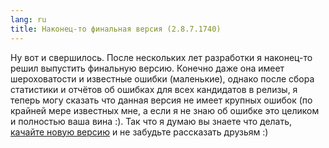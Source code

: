 ```yaml
---
lang: ru
title: Наконец-то финальная версия (2.8.7.1740)
---
```

Ну вот и свершилось. После нескольких лет разработки я наконец-то решил выпустить финальную версию. Конечно даже она имеет шероховатости и известные ошибки (маленькие), однако после сбора статистики и отчётов об ошибках для всех кандидатов в релизы, я теперь могу сказать что данная версия не имеет крупных ошибок (по крайней мере известных мне, а если я не знаю об ошибке это целиком и полностью ваша вина :). Так что я думаю вы знаете что делать, [качайте новую версию](/ru/downloads) и не забудьте рассказать друзьям :)
